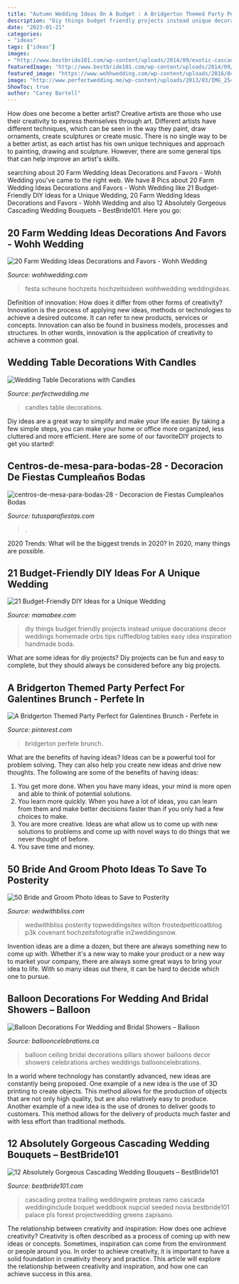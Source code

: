 ```yaml
---
title: "Autumn Wedding Ideas On A Budget : A Bridgerton Themed Party Perfect For Galentines Brunch"
description: "Diy things budget friendly projects instead unique decorations decor weddings homemade orbs tips ruffledblog tables easy idea inspiration handmade boda"
date: "2023-01-21"
categories:
- "ideas"
tags: ["ideas"]
images:
- "http://www.bestbride101.com/wp-content/uploads/2014/09/exotic-cascading-bouquet.jpg"
featuredImage: "http://www.bestbride101.com/wp-content/uploads/2014/09/exotic-cascading-bouquet.jpg"
featured_image: "https://www.wohhwedding.com/wp-content/uploads/2016/04/Beautiful-Farm-Wedding-Ideas-1.jpg"
image: "http://www.perfectwedding.me/wp-content/uploads/2013/03/IMG_2545-copy.jpg"
ShowToc: true
author: "Carey Bartell"
---
```



How does one become a better artist?
Creative artists are those who use their creativity to express themselves through art. Different artists have different techniques, which can be seen in the way they paint, draw ornaments, create sculptures or create music. There is no single way to be a better artist, as each artist has his own unique techniques and approach to painting, drawing and sculpture. However, there are some general tips that can help improve an artist's skills.

	

		
searching about 20 Farm Wedding Ideas Decorations and Favors - Wohh Wedding you've came to the right web. We have 8 Pics about 20 Farm Wedding Ideas Decorations and Favors - Wohh Wedding like 21 Budget-Friendly DIY Ideas for a Unique Wedding, 20 Farm Wedding Ideas Decorations and Favors - Wohh Wedding and also 12 Absolutely Gorgeous Cascading Wedding Bouquets – BestBride101. Here you go:
		
    
## 20 Farm Wedding Ideas Decorations And Favors - Wohh Wedding

<img loading=lazy src="https://www.wohhwedding.com/wp-content/uploads/2016/04/Beautiful-Farm-Wedding-Ideas-1.jpg" onerror="this.onerror=null;this.src='https://tse2.mm.bing.net/th?id=OIP.4lxcFmIiqtZj6xqOI7C5zAHaKC&amp;pid=15.1';" alt="20 Farm Wedding Ideas Decorations and Favors - Wohh Wedding">

_Source: wohhwedding.com_

>festa scheune hochzeits hochzeitsideen wohhwedding weddingideas. 

	

Definition of innovation: How does it differ from other forms of creativity?
Innovation is the process of applying new ideas, methods or technologies to achieve a desired outcome. It can refer to new products, services or concepts. Innovation can also be found in business models, processes and structures. In other words, innovation is the application of creativity to achieve a common goal.

    
## Wedding Table Decorations With Candles

<img loading=lazy src="http://www.perfectwedding.me/wp-content/uploads/2013/03/IMG_2545-copy.jpg" onerror="this.onerror=null;this.src='https://tse3.mm.bing.net/th?id=OIP.YB4XGm_dLXJNX9W27iSf8gHaLH&amp;pid=15.1';" alt="Wedding Table Decorations with Candles">

_Source: perfectwedding.me_

>candles table decorations. 

	

Diy ideas are a great way to simplify and make your life easier. By taking a few simple steps, you can make your home or office more organized, less cluttered and more efficient. Here are some of our favoriteDIY projects to get you started!

    
## Centros-de-mesa-para-bodas-28 - Decoracion De Fiestas Cumpleaños Bodas

<img loading=lazy src="https://tutusparafiestas.com/wp-content/uploads/2016/11/Centros-de-mesa-para-bodas-28.jpg" onerror="this.onerror=null;this.src='https://tse1.mm.bing.net/th?id=OIP.u4X7QLFS9CvDu1lIDVfqsAHaJ4&amp;pid=15.1';" alt="centros-de-mesa-para-bodas-28 - Decoracion de Fiestas Cumpleaños Bodas">

_Source: tutusparafiestas.com_

>. 

	

2020 Trends: What will be the biggest trends in 2020?
In 2020, many things are possible.

    
## 21 Budget-Friendly DIY Ideas For A Unique Wedding

<img loading=lazy src="https://mamabee.com/wp-content/uploads/2015/10/82.jpg" onerror="this.onerror=null;this.src='https://tse1.mm.bing.net/th?id=OIP.nVLMnMLVxOmZjSdyiTAz-wHaLH&amp;pid=15.1';" alt="21 Budget-Friendly DIY Ideas for a Unique Wedding">

_Source: mamabee.com_

>diy things budget friendly projects instead unique decorations decor weddings homemade orbs tips ruffledblog tables easy idea inspiration handmade boda. 

	

What are some ideas for diy projects?
Diy projects can be fun and easy to complete, but they should always be considered before any big projects.

    
## A Bridgerton Themed Party Perfect For Galentines Brunch - Perfete In

<img loading=lazy src="https://i.pinimg.com/736x/ae/3a/e9/ae3ae9a8f275903a83906d0fe234163b.jpg" onerror="this.onerror=null;this.src='https://tse1.mm.bing.net/th?id=OIP.m4soE9-eZXRlMdELJNnjeQHaLH&amp;pid=15.1';" alt="A Bridgerton Themed Party Perfect for Galentines Brunch - Perfete in">

_Source: pinterest.com_

>bridgerton perfete brunch. 

	

What are the benefits of having ideas?
Ideas can be a powerful tool for problem solving. They can also help you create new ideas and drive new thoughts. The following are some of the benefits of having ideas: 
1. You get more done. When you have many ideas, your mind is more open and able to think of potential solutions. 
2. You learn more quickly. When you have a lot of ideas, you can learn from them and make better decisions faster than if you only had a few choices to make. 
3. You are more creative. Ideas are what allow us to come up with new solutions to problems and come up with novel ways to do things that we never thought of before. 
4. You save time and money.

    
## 50 Bride And Groom Photo Ideas To Save To Posterity

<img loading=lazy src="https://wedwithbliss.com/wp-content/uploads/2017/04/8-bride-and-groom-photo-ideas.jpg" onerror="this.onerror=null;this.src='https://tse2.mm.bing.net/th?id=OIP.Mn16qE4a5yv-7zaqSiFE7gHaLG&amp;pid=15.1';" alt="50 Bride and Groom Photo Ideas to Save to Posterity">

_Source: wedwithbliss.com_

>wedwithbliss posterity topweddingsites wilton frostedpetticoatblog p3k covenant hochzeitsfotografie in2weddingsnow. 

	

Invention ideas are a dime a dozen, but there are always something new to come up with. Whether it's a new way to make your product or a new way to market your company, there are always some great ways to bring your idea to life. With so many ideas out there, it can be hard to decide which one to pursue.

    
## Balloon Decorations For Wedding And Bridal Showers – Balloon

<img loading=lazy src="https://www.ballooncelebrations.ca/wp-content/uploads/2012/01/White-Pillars.jpg" onerror="this.onerror=null;this.src='https://tse3.mm.bing.net/th?id=OIP.kReXD6X0VZPjeh_c09mwVwHaHa&amp;pid=15.1';" alt="Balloon Decorations For Wedding and Bridal Showers – Balloon">

_Source: ballooncelebrations.ca_

>balloon ceiling bridal decorations pillars shower balloons decor showers celebrations arches weddings ballooncelebrations. 

	

In a world where technology has constantly advanced, new ideas are constantly being proposed. One example of a new idea is the use of 3D printing to create objects. This method allows for the production of objects that are not only high quality, but are also relatively easy to produce. Another example of a new idea is the use of drones to deliver goods to customers. This method allows for the delivery of products much faster and with less effort than traditional methods.

    
## 12 Absolutely Gorgeous Cascading Wedding Bouquets – BestBride101

<img loading=lazy src="http://www.bestbride101.com/wp-content/uploads/2014/09/exotic-cascading-bouquet.jpg" onerror="this.onerror=null;this.src='https://tse1.mm.bing.net/th?id=OIP.vHNmXVtfrJzVmTaRd3kDkQHaLH&amp;pid=15.1';" alt="12 Absolutely Gorgeous Cascading Wedding Bouquets – BestBride101">

_Source: bestbride101.com_

>cascading protea trailing weddingwire proteas ramo cascada weddinginclude boquet weddbook nupcial seeded novia bestbride101 palace pls forest projectwedding greens zapisano. 

	

The relationship between creativity and inspiration: How does one achieve creativity?
Creativity is often described as a process of coming up with new ideas or concepts. Sometimes, inspiration can come from the environment or people around you. In order to achieve creativity, it is important to have a solid foundation in creativity theory and practice. This article will explore the relationship between creativity and inspiration, and how one can achieve success in this area.

